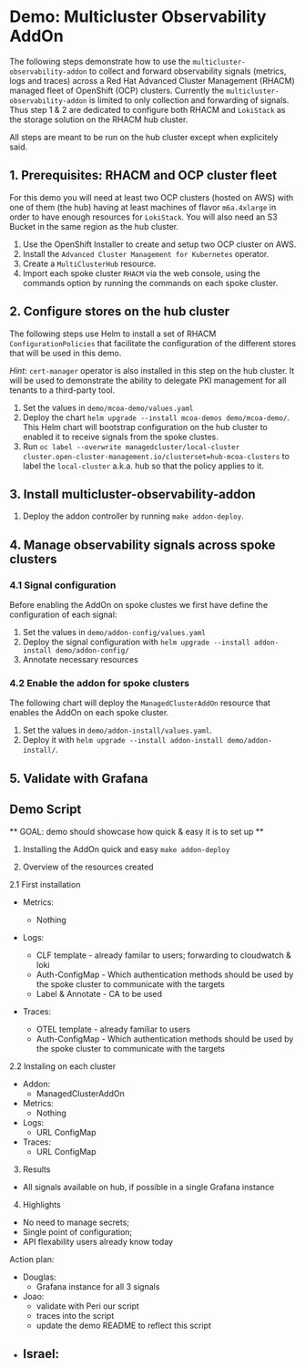 # Demo: Multicluster Observability AddOn

The following steps demonstrate how to use the `multicluster-observability-addon` to collect and forward observability signals (metrics, logs and traces) across a Red Hat Advanced Cluster Management (RHACM) managed fleet of OpenShift (OCP) clusters. Currently the `multicluster-observability-addon` is limited to only collection and forwarding of signals. Thus step 1 & 2 are dedicated to configure both RHACM and `LokiStack` as the storage solution on the RHACM hub cluster.

All steps are meant to be run on the hub cluster except when explicitely said.

## 1. Prerequisites: RHACM and OCP cluster fleet

For this demo you will need at least two OCP clusters (hosted on AWS) with one of them (the hub) having at least machines of flavor `m6a.4xlarge` in order to have enough resources for `LokiStack`. You will also need an S3 Bucket in the same region as the hub cluster.
 
1. Use the OpenShift Installer to create and setup two OCP cluster on AWS.
1. Install the `Advanced Cluster Management for Kubernetes` operator.
1. Create a `MultiClusterHub` resource.
1. Import each spoke cluster `RHACM` via the web console, using the commands option by running the commands on each spoke cluster.

## 2. Configure stores on the hub cluster

The following steps use Helm to install a set of RHACM `ConfigurationPolicies` that facilitate the configuration of the different stores that will be used in this demo.

_Hint:_ `cert-manager` operator is also installed in this step on the hub cluster. It will be used to demonstrate the ability to delegate PKI management for all tenants to a third-party tool.

1. Set the values in `demo/mcoa-demo/values.yaml`
1. Deploy the chart `helm upgrade --install mcoa-demos demo/mcoa-demo/`. This Helm chart will bootstrap configuration on the hub cluster to enabled it to receive signals from the spoke clustes.
1. Run `oc label --overwrite managedcluster/local-cluster cluster.open-cluster-management.io/clusterset=hub-mcoa-clusters` to label the `local-cluster` a.k.a. hub so that the policy applies to it.

## 3. Install multicluster-observability-addon

1. Deploy the addon controller by running `make addon-deploy`.

## 4. Manage observability signals across spoke clusters

### 4.1 Signal configuration

Before enabling the AddOn on spoke clustes we first have define the configuration of each signal:

1. Set the values in `demo/addon-config/values.yaml`
1. Deploy the signal configuration with `helm upgrade --install addon-install demo/addon-config/`
1. Annotate necessary resources

### 4.2 Enable the addon for spoke clusters

The following chart will deploy the `ManagedClusterAddOn` resource that enables the AddOn on each spoke cluster.

1. Set the values in `demo/addon-install/values.yaml`.
1. Deploy it with `helm upgrade --install addon-install demo/addon-install/`. 

## 5. Validate with Grafana


## Demo Script 
** GOAL: demo should showcase how quick & easy it is to set up **

1. Installing the AddOn quick and easy `make addon-deploy`

2. Overview of the resources created

2.1 First installation
- Metrics:
  - Nothing

- Logs:
  - CLF template - already familar to users; forwarding to cloudwatch & loki
  - Auth-ConfigMap - Which authentication methods should be used by the spoke cluster to communicate with the targets
  - Label & Annotate - CA to be used

- Traces:
  - OTEL template - already familiar to users
  - Auth-ConfigMap - Which authentication methods should be used by the spoke cluster to communicate with the targets

2.2 Instaling on each cluster
- Addon:
  - ManagedClusterAddOn
- Metrics:
  - Nothing
- Logs:
  - URL ConfigMap
- Traces:
  - URL ConfigMap

3. Results

- All signals available on hub, if possible in a single Grafana instance

4. Highlights

- No need to manage secrets;
- Single point of configuration;
- API flexability users already know today


Action plan:
- Douglas:
  - Grafana instance for all 3 signals
- Joao:
  - validate with Peri our script
  - traces into the script
  - update the demo README to reflect this script
- Israel:
  - 

 